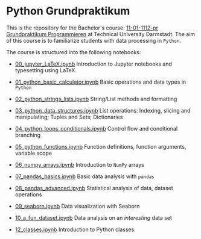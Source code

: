 # Python Grundpraktikum

This is the repository for the Bachelor's course: [11-01-1112-pr Grundpraktikum Programmieren](https://www.tucan.tu-darmstadt.de/scripts/mgrqispi.dll?APPNAME=CampusNet&PRGNAME=COURSEDETAILS&ARGUMENTS=-N000000000000001,-N000334,-N0,-N390274845595770,-N390274845567771,-N0,-N0,-N0) at Technical University Darmstadt. The aim of this course is to familiarize students with data processing in `Python`.

The course is structured into the following notebooks:

- [00_jupyter_LaTeX.ipynb](https://github.com/Steelpush-Ironpull/GP_2024/blob/main/00_jupyter_LaTeX.ipynb) Introduction to Jupyter notebooks and typesetting using LaTeX.

-  [01_python_basic_calculator.ipynb](https://github.com/Steelpush-Ironpull/GP_2024/blob/main/01_python_basic_calculator.ipynb) Basic operations and data types in `Python`

- [02_python_strings_lists.ipynb](https://github.com/Steelpush-Ironpull/GP_2024/blob/main/02_python_strings_lists.ipynb) String/List methods and formatting

- [03_python_data_structures.ipynb](https://github.com/Steelpush-Ironpull/GP_2024/blob/main/03_python_data_structures.ipynb) List operations: Indexing, slicing and manipulating; Tuples and Sets; Dictionaries

- [04_python_loops_conditionals.ipynb](https://github.com/Steelpush-Ironpull/GP_2024/blob/main/04_python_loops_conditionals.ipynb) Control flow and conditional branching

- [05_python_functions.ipynb](https://github.com/Steelpush-Ironpull/GP_2024/blob/main/05_python_functions.ipynb) Function definitions, function arguments, variable scope

- [06_numpy_arrays.ipynb](https://github.com/Steelpush-Ironpull/GP_2024/blob/main/06_numpy_arrays.ipynb) Introduction to `NumPy` arrays

- [07_pandas_basics.ipynb](https://github.com/Steelpush-Ironpull/GP_2024/blob/main/07_pandas_basics.ipynb) Basic data analysis with `pandas`

- [08_pandas_advanced.ipynb](https://github.com/Steelpush-Ironpull/GP_2024/blob/main/08_pandas_advanced.ipynb) Statistical analysis of data, dataset operations

- [09_seaborn.ipynb](https://github.com/Steelpush-Ironpull/GP_2024/blob/main/09_seaborn.ipynb) Data visualization with Seaborn

- [10_a_fun_dataset.ipynb](https://github.com/Steelpush-Ironpull/GP_2024/blob/main/10_a_fun_dataset.ipynb) Data analysis on an *interesting* data set

- [12_classes.ipynb](https://github.com/Steelpush-Ironpull/GP_2024/blob/main/12_classes.ipynb) Introduction to Python classes.